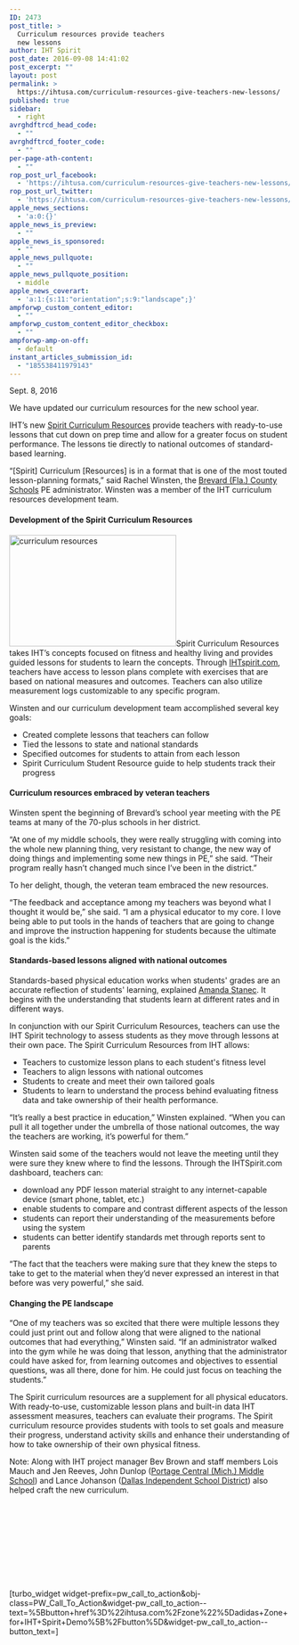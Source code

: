 ```yaml
---
ID: 2473
post_title: >
  Curriculum resources provide teachers
  new lessons
author: IHT Spirit
post_date: 2016-09-08 14:41:02
post_excerpt: ""
layout: post
permalink: >
  https://ihtusa.com/curriculum-resources-give-teachers-new-lessons/
published: true
sidebar:
  - right
avrghdftrcd_head_code:
  - ""
avrghdftrcd_footer_code:
  - ""
per-page-ath-content:
  - ""
rop_post_url_facebook:
  - 'https://ihtusa.com/curriculum-resources-give-teachers-new-lessons/?utm_source=ReviveOldPost&utm_medium=social&utm_campaign=ReviveOldPost'
rop_post_url_twitter:
  - 'https://ihtusa.com/curriculum-resources-give-teachers-new-lessons/?utm_source=ReviveOldPost&utm_medium=social&utm_campaign=ReviveOldPost'
apple_news_sections:
  - 'a:0:{}'
apple_news_is_preview:
  - ""
apple_news_is_sponsored:
  - ""
apple_news_pullquote:
  - ""
apple_news_pullquote_position:
  - middle
apple_news_coverart:
  - 'a:1:{s:11:"orientation";s:9:"landscape";}'
ampforwp_custom_content_editor:
  - ""
ampforwp_custom_content_editor_checkbox:
  - ""
ampforwp-amp-on-off:
  - default
instant_articles_submission_id:
  - "185538411979143"
---
```

Sept. 8, 2016

We have updated our curriculum resources for the new school year.

IHT’s new <a href="https://ihtusa.com/spirit-system/curriculum/" target="_blank" rel="noopener noreferrer">Spirit Curriculum Resources</a> provide teachers with ready-to-use lessons that cut down on prep time and allow for a greater focus on student performance. The lessons tie directly to national outcomes of standard-based learning.

<!--more-->“[Spirit] Curriculum [Resources] is in a format that is one of the most touted lesson-planning formats,” said Rachel Winsten, the <a href="http://www.edline.net/pages/Brevard_County_Schools" target="_blank" rel="noopener noreferrer">Brevard (Fla.) County Schools</a> PE administrator. Winsten was a member of the IHT curriculum resources development team.
<h4><strong>Development of the Spirit Curriculum Resources</strong></h4>
<a href="https://ihtusa.com/wp-content/uploads/2016/08/Spirit_Curr_Student_600x400.jpg"><img class="alignright size-medium wp-image-2437" src="https://ihtusa.com/wp-content/uploads/2016/08/Spirit_Curr_Student_600x400-300x200.jpg" alt="curriculum resources" width="300" height="200" /></a>Spirit Curriculum Resources takes IHT’s concepts focused on fitness and healthy living and provides guided lessons for students to learn the concepts. Through <a href="http://www.ihtspirit.com" target="_blank" rel="noopener noreferrer">IHTspirit.com</a>, teachers have access to lesson plans complete with exercises that are based on national measures and outcomes. Teachers can also utilize measurement logs customizable to any specific program.

Winsten and our curriculum development team accomplished several key goals:
<ul>
 	<li>Created complete lessons that teachers can follow</li>
 	<li>Tied the lessons to state and national standards</li>
 	<li>Specified outcomes for students to attain from each lesson</li>
 	<li>Spirit Curriculum Student Resource guide to help students track their progress</li>
</ul>
<h4><strong>Curriculum resources embraced by veteran teachers </strong></h4>
Winsten spent the beginning of Brevard’s school year meeting with the PE teams at many of the 70-plus schools in her district.

“At one of my middle schools, they were really struggling with coming into the whole new planning thing, very resistant to change, the new way of doing things and implementing some new things in PE,” she said. “Their program really hasn’t changed much since I’ve been in the district.”

To her delight, though, the veteran team embraced the new resources.

“The feedback and acceptance among my teachers was beyond what I thought it would be,” she said. “I am a physical educator to my core. I love being able to put tools in the hands of teachers that are going to change and improve the instruction happening for students because the ultimate goal is the kids.”
<h4><strong>Standards-based lessons aligned with national outcomes</strong></h4>
Standards-based physical education works when students' grades are an accurate reflection of students' learning, explained <a href="http://www.movelivelearn.com/sbg_physed/">Amanda Stanec</a>. It begins with the understanding that students learn at different rates and in different ways.

In conjunction with our Spirit Curriculum Resources, teachers can use the IHT Spirit technology to assess students as they move through lessons at their own pace. The Spirit Curriculum Resources from IHT allows:
<ul>
 	<li>Teachers to customize lesson plans to each student's fitness level</li>
 	<li>Teachers to align lessons with national outcomes</li>
 	<li>Students to create and meet their own tailored goals</li>
 	<li>Students to learn to understand the process behind evaluating fitness data and take ownership of their health performance.</li>
</ul>
“It’s really a best practice in education,” Winsten explained. “When you can pull it all together under the umbrella of those national outcomes, the way the teachers are working, it’s powerful for them.”

Winsten said some of the teachers would not leave the meeting until they were sure they knew where to find the lessons. Through the IHTSpirit.com dashboard, teachers can:
<ul>
 	<li>download any PDF lesson material straight to any internet-capable device (smart phone, tablet, etc.)</li>
 	<li>enable students to compare and contrast different aspects of the lesson</li>
 	<li>students can report their understanding of the measurements before using the system</li>
 	<li>students can better identify standards met through reports sent to parents</li>
</ul>
“The fact that the teachers were making sure that they knew the steps to take to get to the material when they’d never expressed an interest in that before was very powerful,” she said.
<h4><strong>Changing the PE landscape</strong></h4>
“One of my teachers was so excited that there were multiple lessons they could just print out and follow along that were aligned to the national outcomes that had everything,” Winsten said. “If an administrator walked into the gym while he was doing that lesson, anything that the administrator could have asked for, from learning outcomes and objectives to essential questions, was all there, done for him. He could just focus on teaching the students.”

The Spirit curriculum resources are a supplement for all physical educators. With ready-to-use, customizable lesson plans and built-in data IHT assessment measures, teachers can evaluate their programs. The Spirit curriculum resource provides students with tools to set goals and measure their progress, understand activity skills and enhance their understanding of how to take ownership of their own physical fitness.

Note: Along with IHT project manager Bev Brown and staff members Lois Mauch and Jen Reeves, John Dunlop (<a href="http://cms.portageps.org/">Portage Central (Mich.) Middle School</a>) and Lance Johanson (<a href="http://www.dallasisd.org/">Dallas Independent School District</a>) also helped craft the new curriculum.

&nbsp;

&nbsp;

&nbsp;

&nbsp;

&nbsp;

[turbo_widget widget-prefix=pw_call_to_action&obj-class=PW_Call_To_Action&widget-pw_call_to_action--text=%5Bbutton+href%3D%22ihtusa.com%2Fzone%22%5Dadidas+Zone+for+IHT+Spirit+Demo%5B%2Fbutton%5D&widget-pw_call_to_action--button_text=]

&nbsp;

&nbsp;

&nbsp;

&nbsp;

&nbsp;